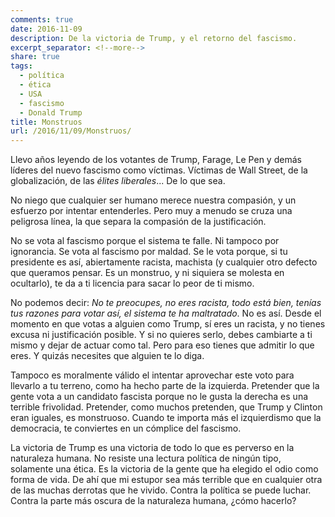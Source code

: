 ```yaml
---
comments: true
date: 2016-11-09
description: De la victoria de Trump, y el retorno del fascismo.
excerpt_separator: <!--more-->
share: true
tags:
  - política
  - ética
  - USA
  - fascismo
  - Donald Trump
title: Monstruos
url: /2016/11/09/Monstruos/
---
```



Llevo años leyendo de los votantes de Trump, Farage, Le Pen y demás líderes del nuevo fascismo como víctimas. Víctimas de Wall Street, de la globalización, de las *élites liberales*... De lo que sea.

No niego que cualquier ser humano merece nuestra compasión, y un esfuerzo por intentar entenderles. Pero muy a menudo se cruza una peligrosa línea, la que separa la compasión de la justificación.

No se vota al fascismo porque el sistema te falle. Ni tampoco por ignorancia. Se vota al fascismo por maldad. Se le vota porque, si tu presidente es así, abiertamente racista, machista (y cualquier otro defecto que queramos pensar. Es un monstruo, y ni siquiera se molesta en ocultarlo), te da a ti licencia para sacar lo peor de ti mismo.

<!--more-->


No podemos decir: *No te preocupes, no eres racista, todo está bien, tenías tus razones para votar así, el sistema te ha maltratado*. No es así. Desde el momento en que votas a alguien como Trump, sí eres un racista, y no tienes excusa ni justificación posible. Y si no quieres serlo, debes cambiarte a ti mismo y dejar de actuar como tal. Pero para eso tienes que admitir lo que eres. Y quizás necesites que alguien te lo diga.

Tampoco es moralmente válido el intentar aprovechar este voto para llevarlo a tu terreno, como ha hecho parte de la izquierda. Pretender que la gente vota a un candidato fascista porque no le gusta la derecha es una terrible frivolidad. Pretender, como muchos pretenden, que Trump y Clinton eran iguales, es monstruoso. Cuando te importa más el izquierdismo que la democracia, te conviertes en un cómplice del fascismo.

La victoria de Trump es una victoria de todo lo que es perverso en la naturaleza humana. No resiste una lectura política de ningún tipo, solamente una ética. Es la victoria de la gente que ha elegido el odio como forma de vida. De ahí que mi estupor sea más terrible que en cualquier otra de las muchas derrotas que he vivido. Contra la política se puede luchar. Contra la parte más oscura de la naturaleza humana, ¿cómo hacerlo?
